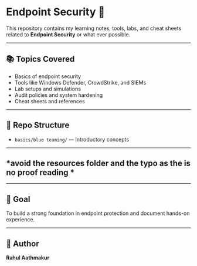 # Endpoint Security 🚨

This repository contains my learning notes, tools, labs, and cheat sheets related to **Endpoint Security** or what ever possible.

---

## 📚 Topics Covered
- Basics of endpoint security
- Tools like Windows Defender, CrowdStrike, and SIEMs
- Lab setups and simulations
- Audit policies and system hardening
- Cheat sheets and references

---

## 📁 Repo Structure
- `basics/blue teaming/` — Introductory concepts
---
## *avoid the resources folder and the typo as the is no proof reading *
---

## 🧠 Goal
To build a strong foundation in endpoint protection and document hands-on experience.

---

## 🔗 Author
**Rahul Aathmakur**
